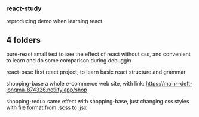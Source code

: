 ### react-study
reproducing demo when learning react

## 4 folders

pure-react
  small test to see the effect of react without css, and convenient to learn and do some comparison during debuggin
  
react-base
  first react project, to learn basic react structure and grammar
  
shopping-base 
  a whole e-commerce web site, with link:
  https://main--deft-longma-874326.netlify.app/shop
  
shopping-redux
  same effect with shopping-base, just changing css styles with file format from .scss to .jsx
  

